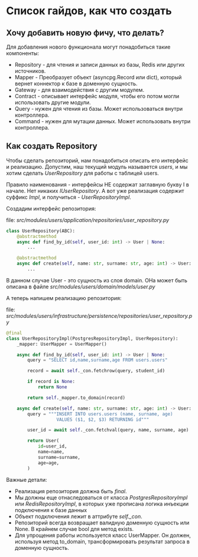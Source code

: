 # Список гайдов, как что создать

## Хочу добавить новую фичу, что делать?

Для добавления нового функционала могут понадобиться такие компоненты:
- Repository - для чтения и записи данных из базы, Redis или других источников.
- Mapper - Преобразует объект (asyncpg.Record или dict), который вернет коннектор к базе в доменную сущность.
- Gateway - для взаимодействия с другим модулем.
- Contract - описывает интерфейс модуля, чтобы его потом могли использовать другие модули.
- Query - нужен для чтения из базы. Может использоваться внутри контроллера.
- Command - нужен для мутации данных. Может использовать внутри контроллера.

## Как создать Repository 

Чтобы сделать репозиторий, нам понадобиться описать его интерфейс и реализацию.
Допустим, наш текущий модуль называется *users*, и мы хотим сделать *UserRepository* для работы с таблицей users. 

Правило наименования - интерфейсы НЕ содержат заглавную букву I в начале. Нет никаких *IUserRepository*. А
вот уже реализация содержит суффикс *Impl*, и получиться - *UserRepositoryImpl*.

Создадим интерфейс репозитория:

file: _src/modules/users/application/repositories/user_repository.py_
```py 
class UserRepository(ABC):
    @abstractmethod
    async def find_by_id(self, user_id: int) -> User | None:
        ...

    @abstractmethod
    async def create(self, name: str, surname: str, age: int) -> User:
        ...
```

В данном случае User - это сущность из слоя domain. ОНа может быть описана в файле _src/modules/users/domain/models/user.py_

А теперь напишем реализацию репозитория:

file: _src/modules/users/infrastructure/persistence/repositories/user_repository.py_
```py
@final
class UserRepositoryImpl(PostgresRepositoryImpl, UserRepository):
    _mapper: UserMapper = UserMapper()

    async def find_by_id(self, user_id: int) -> User | None:
        query = "SELECT id,name,surname,age FROM users.users"

        record = await self._con.fetchrow(query, student_id)

        if record is None:
            return None

        return self._mapper.to_domain(record)

    async def create(self, name: str, surname: str, age: int) -> User:
        query = """INSERT INTO users.users (name, surname, age)
                   VALUES ($1, $2, $3) RETURNING id"""

        user_id = await self._con.fetchval(query, name, surname, age)

        return User(
            id=user_id,
            name=name,
            surname=surname,
            age=age,
        )
```
Важные детали:
- Реализация репозитория должна быть *final*.
- Мы должны еще отнаследоваться от класса *PostgresRepositoryImpl* или *RedisRepositoryImpl*, в которых уже прописана логика инъекции
подключения к базе данных
- Объект подключения лежит в аттрибуте *self._con*.
- Репозиторий всегда возвращает валидную доменную сущность или None. В крайнем случае bool для метод exists.
- Для упрощения работы используется класс UserMapper. Он должен, используя метод to_domain, трансформировать результат запроса в доменную
сущность.
